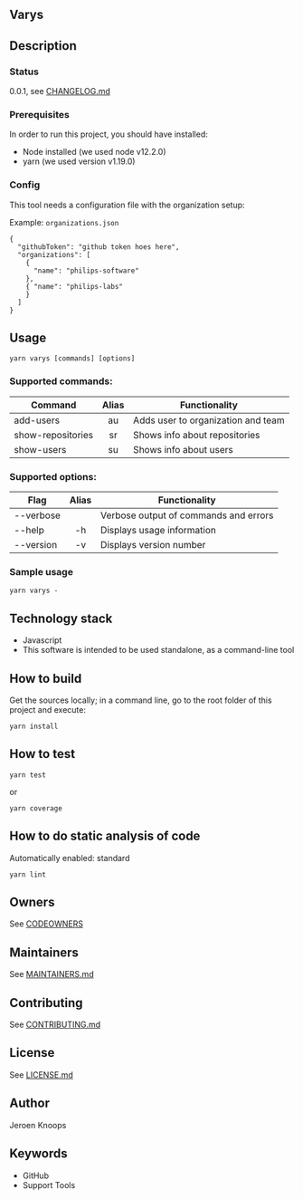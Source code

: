 ## Varys 

## Description

### Status
0.0.1, see [CHANGELOG.md](./CHANGELOG.md)

### Prerequisites
In order to run this project, you should have installed:
- Node installed (we used node v12.2.0)
- yarn  (we used version v1.19.0)

### Config

This tool needs a configuration file with the organization setup:

Example: `organizations.json`
```
{
  "githubToken": "github token hoes here",
  "organizations": [
    { 
      "name": "philips-software"
    },
    { "name": "philips-labs"
    }
  ]
}
```
## Usage
```
yarn varys [commands] [options]
```

### Supported commands:

| Command              | Alias | Functionality
| ---------------------|:-----:| -------------------------------------
| add-users            | au    | Adds user to organization and team 
| show-repositories    | sr    | Shows info about repositories 
| show-users           | su    | Shows info about users 

### Supported options:

| Flag                 | Alias | Functionality
| ---------------------|:-----:| -------------------------------------
| --verbose            |       | Verbose output of commands and errors
| --help               | -h    | Displays usage information
| --version            | -v    | Displays version number

### Sample usage
```
yarn varys -
```
## Technology stack
- Javascript
- This software is intended to be used standalone, as a command-line tool

## How to build
Get the sources locally; in a command line, go to the root folder of this project and execute:
```
yarn install
```
## How to test
```
yarn test
```
or 
```
yarn coverage
```

## How to do static analysis of code
Automatically enabled: standard
```
yarn lint
```

## Owners
See [CODEOWNERS](./CODEOWNERS)

## Maintainers
See [MAINTAINERS.md](./MAINTAINERS.md)

## Contributing
See [CONTRIBUTING.md](./CONTRIBUTING.md)

## License
See [LICENSE.md](./LICENSE.md)

## Author
Jeroen Knoops

## Keywords
- GitHub
- Support Tools
